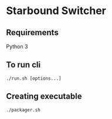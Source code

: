 # Starbound Switcher

## Requirements

Python 3

## To run cli

`./run.sh [options...]`

## Creating executable

`./packager.sh`

